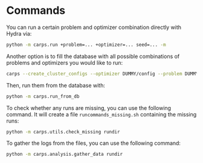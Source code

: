 # Commands

You can run a certain problem and optimizer combination directly with Hydra via:
```bash
python -m carps.run +problem=... +optimizer=... seed=... -m
```

Another option is to fill the database with all possible combinations of problems and optimizers
you would like to run:
```bash
carps --create_cluster_configs --optimizer DUMMY/config --problem DUMMY/config
```

Then, run them from the database with:
```bash
python -m carps.run_from_db 
```

To check whether any runs are missing, you can use the following command. It will create
a file `runcommands_missing.sh` containing the missing runs:
```bash
python -m carps.utils.check_missing rundir
```

To gather the logs from the files, you can use the following command:
```bash
python -m carps.analysis.gather_data rundir
```